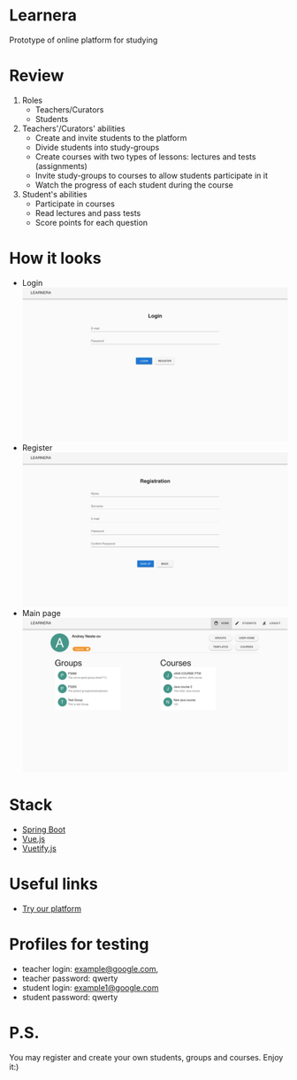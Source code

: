 # Learnera
Prototype of online platform for studying
# Review
 1. Roles
    * Teachers/Curators
    * Students
 2. Teachers'/Curators' abilities
    * Create and invite students to the platform
    * Divide students into study-groups
    * Create courses with two types of lessons: lectures and tests (assignments)
    * Invite study-groups to courses to allow students participate in it
    * Watch the progress of each student during the course
 3. Student's abilities
    * Participate in courses
    * Read lectures and pass tests
    * Score points for each question
# How it looks
* Login<br/>
![Login page](/screenshots/login.png)
* Register<br/>
![Register page](/screenshots/register.png)
* Main page<br/>
![Main page](/screenshots/home.png)
# Stack
* [Spring Boot](https://spring.io/projects/spring-boot)
* [Vue.js](https://vuejs.org)
* [Vuetify.js](https://vuetifyjs.com/)
# Useful links
 * [Try our platform](https://learnera01.herokuapp.com)
# Profiles for testing
 * teacher login: example@google.com, 
 * teacher password: qwerty
 * student login: example1@google.com
 * student password: qwerty
# P.S.
You may register and create your own students, groups and courses. Enjoy it:)